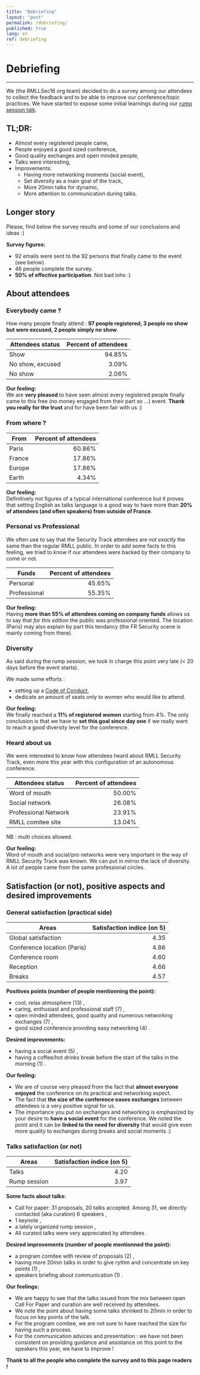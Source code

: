 ```yaml
---
title: "Debriefing"
layout: "post"
permalink: /debriefing/
published: true
lang: en
ref: debriefing
---
```

# Debriefing

---

We (the RMLLSec16 org team) decided to do a survey among our attendees to collect the feedback and to be able to improve our conference/topic practices. We have started to expose some initial learnings during our [rump session talk](https://sec2016.rmll.info//files/20160705-09-rump-8-Brocas-orga.pdf).

## TL;DR:

* Almost every registered people came,
* People enjoyed a good sized conference,
* Good quality exchanges and open minded people,
* Talks were interesting,
* Improvements:
  * Having more networking moments (social event), 
  * Set diversity as a main goal of the track,
  * More 20min talks for dynamic,
  * More attention to communication during talks.

## Longer story

Please, find below the survey results and some of our conclusions and ideas :)

**Survey figures:** 

* 92 emails were sent to the 92 persons that finally came to the event (see below).
* 46 people complete the survey. 
* **50% of effective participation**. Not bad ioho :)

## About attendees

### Everybody came ?

How many people finally attend : **97 people registered, 3 people no show but were excused, 2 people simply no show**.

<div data-figure="chart" data-series="rows" data-focus="chart"></div>

| Attendees status | Percent of attendees | 
| ---------------- | -------------------: |
| Show             |  94.85%              |
| No show, excused |   3.09%              |
| No show          |   2.06%              |

**Our feeling:** 
<br>
We are __very pleased__ to have seen almost every registered people finally came to this free (no money engaged from their part so ...) event. **Thank you really for the trust** and for have been fair with us :)

### From where ?

<div data-figure="chart" data-type="line" data-series="columns" data-focus="chart"></div>

| From             | Percent of attendees | 
| ---------------- | -------------------: |
| Paris            |  60.86%              |
| France           |  17.86%              |
| Europe           |  17.86%              |
| Earth            |   4.34%              |

**Our feeling:** 
<br>
Definitively not figures of a typical international conference but it proves that setting English as talks language is a good way to have more than **20% of attendees (and often speakers) from outside of France**.

### Personal vs Professional

We often use to say that the Security Track attendees are *not exactly* the same than the regular RMLL public. In order to add some facts to this feeling, we tried to know if our attendees were backed by their company to come or not.

<div data-figure="chart" data-series="columns" data-type="line" data-focus="chart"></div>

| Funds            | Percent of attendees | 
| ---------------- | -------------------: |
| Personal         |  45.65%              |
| Professional     |  55.35%              |


**Our feeling:** 
<br>
Having **more than 55% of attendees coming on company funds** allows us to say that *for this edition* the public was professional oriented. The location (Paris) may also explain by part this tendancy (the FR Security scene is mainly coming from there). 

### Diversity

As said during the rump session, we took in charge this point very late (< 20 days before the event starts). 

We made some efforts :

* setting up a [Code of Conduct](https://sec2016.rmll.info/code-of-conduct/), 
* dedicate an amount of seats only to women who would like to attend.

**Our feeling:** 
<br>
We finally reached a **11% of registered women** starting from 4%. The only conclusion is that we have to **set this goal since day one** if we really want to reach a good diversity level for the conference.

### Heard about us

We were interested to know how attendees heard about RMLL Security Track, even more this year with this configuration of an autonomous conference.

<div data-figure="chart" data-series="rows" data-focus="chart"></div>

| Attendees status     | Percent of attendees | 
| -------------------- | -------------------: |
| Word of mouth        |   50.00%             |
| Social network       |   26.08%             |
| Professional Network |   23.91%             |
| RMLL comitee site    |   13.04%             |

NB : multi choices allowed.

**Our feeling:** 
<br>
Word of mouth and social/pro networks were very important in the way of RMLL Security Track was known. We can put in mirror the lack of diversity. A lot of people came from the same professional circles.

## Satisfaction (or not), positive aspects and desired improvements 

### General satisfaction (practical side)

<div data-figure="chart" data-type="line" data-series="columns" data-focus="chart"></div>

| Areas                       | Satisfaction indice (on 5) |
| --------------------------- | -------------------------: |
| Global satisfaction         | 4.35                       | 
| Conference location (Paris) | 4.86                       |
| Conference room             | 4.60                       |
| Reception                   | 4.66                       |
| Breaks                      | 4.57                       |

**Positives points (number of people mentionning the point):**

* cool, relax atmosphere (13) ,
* caring, enthusiast and professional staff (7) ,
* open minded attendees, good quality and numerous networking exchanges (7) ,
* good sized conference providing easy networking (4) .

**Desired improvements:** 

* having a social event (5) ,
* having a coffee/hot drinks break before the start of the talks in the morning (1) .

**Our feeling:** 

* We are of course very pleased from the fact that **almost everyone enjoyed** the conference on its practical and networking aspect. 
* The fact that **the size of the conference eases exchanges** between attendees is a very positive signal for us.
* The importance you put on exchanges and networking is emphasized by your desire to **have a social event** for the conference. 
  We noted the point and it can be **linked to the need for diversity** that would give even more quality to exchanges during breaks and social moments :) 

### Talks satisfaction (or not)

<div data-figure="chart" data-type="line" data-series="columns" data-focus="chart"></div>

| Areas                      | Satisfaction indice (on 5) |
| -------------------------- | -------------------------: |
| Talks                      | 4.20                       | 
| Rump session               | 3.97                       |

**Some facts about talks:**

* Call for paper: 31 proposals, 20 talks accepted. Among 31, we directly contacted (aka curation) 6 speakers ,
* 1 keynote ,
* a lately organized rump session ,
* All curated talks were very appreciated by attendees .

**Desired improvements (number of people mentionned the point):**

* a program comitee with review of proposals (2) ,
* having more 20min talks in order to give rythm and concentrate on key points (1) ,
* speakers briefing about communication (1) .

**Our feelings:** 

* We are happy to see that the talks issued from the mix between open Call For Paper and curation are well received by attendees.
* We note the point about having some talks shrinked to 20min in order to focus on key points of the talk. 
* For the program comitee, we are not sure to have reached the size for having such a process.
* For the communication advices and presentation : we have not been consistent on providing guidance and assistance on this point to the speakers this year, we have to improve !

**Thank to all the people who complete the survey and to this page readers !** 
